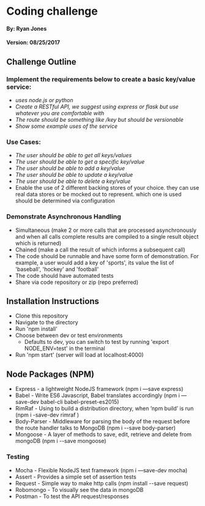 # Coding challenge

#### By: Ryan Jones
#### Version: 08/25/2017

## Challenge Outline
### Implement the requirements below to create a basic key/value service:
* _uses node.js or python_
* _Create a RESTful API, we suggest using express or flask but use whatever you are comfortable with_
* _The route should be something like /key but should be versionable_
* _Show some example uses of the service_

### Use Cases:
* _The user should be able to get all keys/values_
* _The user should be able to get a specific key/value_
* _The user should be able to add a key/value_
* _The user should be able to update a key/value_
* _The user should be able to delete a key/value_
* Enable the use of 2 different backing stores of your choice. they can use real data stores or be mocked out to represent. which one is used should be determined via configuration

### Demonstrate Asynchronous Handling
* Simultaneous (make 2 or more calls that are processed asynchronously and when all calls complete results are compiled to a single result object which is returned)
* Chained (make a call the result of which informs a subsequent call)
* The code should be runnable and have some form of demonstration. For example, a user would add a key of 'sports', its value the list of 'baseball', 'hockey' and 'football'
* The code should have automated tests
* Share via code repository or zip (repo preferred)

## Installation Instructions
* Clone this repository
* Navigate to the directory
* Run 'npm install'
* Choose between dev or test environments
  * Defaults to dev, you can switch to test by running 'export NODE_ENV=test' in the terminal
* Run 'npm start' (server will load at localhost:4000)

## Node Packages (NPM)
* Express - a lightweight NodeJS framework (npm i —save express)
* Babel - Write ES6 Javascript, Babel translates accordingly (npm i —save-dev babel-cli babel-preset-es2015)
* RimRaf - Using to build a distribution directory, when ’npm build’ is run (npm i -save-dev rimraf )
* Body-Parser - Middleware for parsing the body of the request before the route handler talks to MongoDB (npm i --save body-parser)
* Mongoose - A layer of methods to save, edit, retrieve and delete from mongoDB (npm i --save mongoose)

### Testing
* Mocha - Flexible NodeJS test framework (npm i —save-dev mocha)
* Assert - Provides a simple set of assertion tests
* Request - Simple way to make http calls (npm install --save request)
* Robomongo - To visually see the data in mongoDB
* Postman - To test the API request/responses

